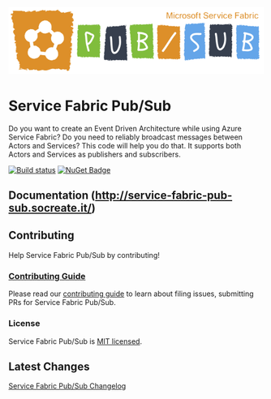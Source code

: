# [![Service Fabric Pub/Sub](./assets/service-fabric-pub-sub.png)](./assets/service-fabric-pub-sub.png)

# Service Fabric Pub/Sub
Do you want to create an Event Driven Architecture while using Azure Service Fabric?
Do you need to reliably broadcast messages between Actors and Services?
This code will help you do that.
It supports both Actors and Services as publishers and subscribers.

[![Build status](https://dev.azure.com/SoCreate/Service%20Fabric%20PubSub/_apis/build/status/Service%20Fabric%20PubSub)](https://dev.azure.com/SoCreate/Service%20Fabric%20PubSub/_build/latest?definitionId=6)
[![NuGet Badge](https://buildstats.info/nuget/SoCreate.ServiceFabric.PubSub)](https://www.nuget.org/packages/SoCreate.ServiceFabric.PubSub/)

## Documentation (<http://service-fabric-pub-sub.socreate.it/>)

## Contributing

Help Service Fabric Pub/Sub by contributing!

### [Contributing Guide](./CONTRIBUTING.md)

Please read our [contributing guide](./CONTRIBUTING.md) to learn about filing issues, submitting PRs for Service Fabric Pub/Sub.

### License

Service Fabric Pub/Sub is [MIT licensed](./LICENSE).

## Latest Changes

[Service Fabric Pub/Sub Changelog](./CHANGELOG.md)
